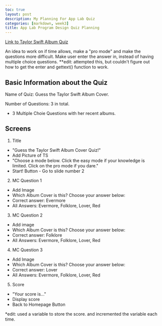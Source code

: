 ```yaml
---
toc: true
layout: post
description: My Planning For App Lab Quiz
categories: [markdown, week3]
title: App Lab Program Design Quiz Planning
---
```

[Link to Taylor Swift Album Quiz](https://studio.code.org/projects/applabtEwjnY3zVAeOvhT2MAS3XhdlD-BZRaiut0blPH3dql0)


An idea to work on if time allows, make a "pro mode" and make the questions more difficult. Make user enter the answer in, instead of having multiple choice questions. **edit: attempted this, but couldn't figure out how to get the enter and gettext() function to work. 

## Basic Information about the Quiz 
Name of Quiz: Guess the Taylor Swift Album Cover.

Number of Questions: 3 in total. 
-  3 Multiple Choie Questions with her recent albums. 

## Screens
1. Title
  - "Guess the Taylor Swift Album Cover Quiz!"
  - Add Picture of TS 
  - "Choose a mode below. Click the easy mode if your knowledge is limited. Click on the pro mode if you dare."
  - Start! Button - Go to slide number 2

2. MC Question 1
  - Add Image 
  - Which Album Cover is this? Choose your answer below: 
  - Correct answer: Evermore 
  - All Answers: Evermore, Folklore, Lover, Red

3. MC Question 2
  - Add image
  - Which Album Cover is this? Choose your answer below: 
  - Correct answer: Folklore
  - All Answers: Evermore, Folklore, Lover, Red

4. MC Question 3
  - Add Image
  - Which Album Cover is this? Choose your answer below: 
  - Correct answer: Lover
  - All Answers: Evermore, Folklore, Lover, Red

5. Score
  - "Your score is..."
  - Display score 
  - Back to Homepage Button

*edit: used a variable to store the score. and incremented the variable each time. 
